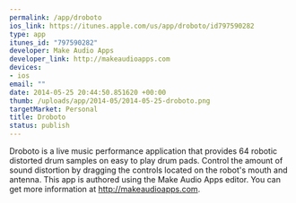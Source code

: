 ```yaml
--- 
permalink: /app/droboto
ios_link: https://itunes.apple.com/us/app/droboto/id797590282
type: app
itunes_id: "797590282"
developer: Make Audio Apps
developer_link: http://makeaudioapps.com
devices: 
- ios
email: ""
date: 2014-05-25 20:44:50.851620 +00:00
thumb: /uploads/app/2014-05/2014-05-25-droboto.png
targetMarket: Personal
title: Droboto
status: publish
---
```


Droboto is a live music performance application that provides 64 robotic distorted drum samples on easy to play drum pads.  Control the amount of sound distortion by dragging the controls located on the robot's mouth and antenna.  This app is authored using the Make Audio Apps editor. You can get more information at http://makeaudioapps.com.

